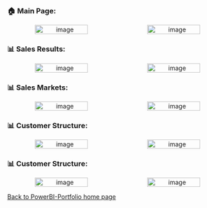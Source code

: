 

<h3>🏠 Main Page:</h3>
  <p align="center" style="display: flex; gap: 10px; justify-content: center; flex-wrap: wrap;">
    <img width="49%" height="49%" alt="image" src="https://github.com/user-attachments/assets/7ab188a0-731f-495b-8a6e-6ed37ca1ca48" />
    <img width="49%" height="49%" alt="image" src="https://github.com/user-attachments/assets/8884755c-456f-499f-aa49-89af86862b61" />
  </p>
  
<h3>📊 Sales Results:</h3>
  <p align="center" style="display: flex; gap: 10px; justify-content: center; flex-wrap: wrap;">
    <img width="49%" height="49%" alt="image" src="https://github.com/user-attachments/assets/b025d67d-670f-4faf-a914-d1f0cf1acbdb" />
    <img width="49%" height="49%" alt="image" src="https://github.com/user-attachments/assets/07a38f07-9f28-4a6a-9ada-e126d288418b" />
  </p>

<h3>📊 Sales Markets:</h3>
  <p align="center" style="display: flex; gap: 10px; justify-content: center; flex-wrap: wrap;">
    <img width="49%" height="49%" alt="image" src="https://github.com/user-attachments/assets/b5450392-f349-4634-9e27-f970976aaa9d" />
    <img width="49%" height="49%" alt="image" src="https://github.com/user-attachments/assets/259b54ba-734a-4293-a8c9-a200d63c4b9e" />
  </p>

<h3>📊 Customer Structure:</h3>
  <p align="center" style="display: flex; gap: 10px; justify-content: center; flex-wrap: wrap;">
    <img width="49%" height="49%" alt="image" src="https://github.com/user-attachments/assets/576fc7f5-4176-49f1-82e5-1938200dc097" />
    <img width="49%" height="49%" alt="image" src="https://github.com/user-attachments/assets/99c10672-bd1e-484b-81a0-1d386786648a" />
  </p>
  
<h3>📊 Customer Structure:</h3>
  <p align="center" style="display: flex; gap: 10px; justify-content: center; flex-wrap: wrap;">
    <img width="49%" height="49%" alt="image" src="https://github.com/user-attachments/assets/e24452c0-fb54-4926-979b-2936659f85fd" />
    <img width="49%" height="49%" alt="image" src="https://github.com/user-attachments/assets/4bac325c-0f45-431d-977e-b9933c406982" />
  </p>

<a href="README.md">Back to PowerBI-Portfolio home page</a>



